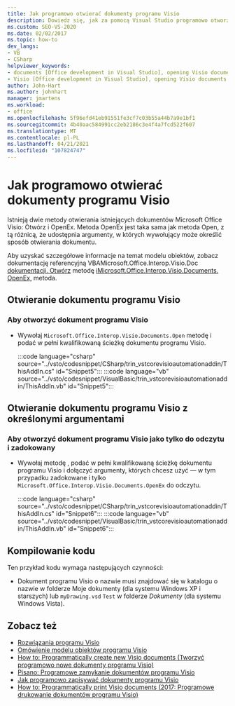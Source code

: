 ```yaml
---
title: Jak programowo otwierać dokumenty programu Visio
description: Dowiedz się, jak za pomocą Visual Studio programowo otworzyć dokument programu Visio przy użyciu metod Open lub OpenEx.
ms.custom: SEO-VS-2020
ms.date: 02/02/2017
ms.topic: how-to
dev_langs:
- VB
- CSharp
helpviewer_keywords:
- documents [Office development in Visual Studio], opening Visio documents
- Visio [Office development in Visual Studio], opening Visio documents
author: John-Hart
ms.author: johnhart
manager: jmartens
ms.workload:
- office
ms.openlocfilehash: 5f96efd41eb91551fe3cf7c03b55a44b7a9e1bf1
ms.sourcegitcommit: 4b40aac584991cc2eb2186c3e4f4a7fcd522f607
ms.translationtype: MT
ms.contentlocale: pl-PL
ms.lasthandoff: 04/21/2021
ms.locfileid: "107824747"
---
```

# <a name="how-to-programmatically-open-visio-documents"></a>Jak programowo otwierać dokumenty programu Visio
  Istnieją dwie metody otwierania istniejących dokumentów Microsoft Office Visio: Otwórz i OpenEx. Metoda OpenEx jest taka sama jak metoda Open, z tą różnicą, że udostępnia argumenty, w których wywołujący może określić sposób otwierania dokumentu.

 Aby uzyskać szczegółowe informacje na temat modelu obiektów, zobacz dokumentację referencyjną VBAMicrosoft.Office.Interop.Visio.Doc[ dokumentacji. Otwórz](/office/vba/api/Visio.Documents.Open) metodę [ iMicrosoft.Office.Interop.Visio.Documents. OpenEx,](/office/vba/api/Visio.Documents.OpenEx) metoda.

## <a name="open-a-visio-document"></a>Otwieranie dokumentu programu Visio

### <a name="to-open-a-visio-document"></a>Aby otworzyć dokument programu Visio

- Wywołaj `Microsoft.Office.Interop.Visio.Documents.Open` metodę i podać w pełni kwalifikowaną ścieżkę dokumentu programu Visio.

     :::code language="csharp" source="../vsto/codesnippet/CSharp/trin_vstcorevisioautomationaddin/ThisAddIn.cs" id="Snippet5":::
     :::code language="vb" source="../vsto/codesnippet/VisualBasic/trin_vstcorevisioautomationaddin/ThisAddIn.vb" id="Snippet5":::

## <a name="open-a-visio-document-with-specified-arguments"></a>Otwieranie dokumentu programu Visio z określonymi argumentami

### <a name="to-open-a-visio-document-as-read-only-and-docked"></a>Aby otworzyć dokument programu Visio jako tylko do odczytu i zadokowany

- Wywołaj metodę , podać w pełni kwalifikowaną ścieżkę dokumentu programu Visio i dołączyć argumenty, których chcesz użyć — w tym przypadku zadokowane i tylko `Microsoft.Office.Interop.Visio.Documents.OpenEx` do odczytu.

     :::code language="csharp" source="../vsto/codesnippet/CSharp/trin_vstcorevisioautomationaddin/ThisAddIn.cs" id="Snippet6":::
     :::code language="vb" source="../vsto/codesnippet/VisualBasic/trin_vstcorevisioautomationaddin/ThisAddIn.vb" id="Snippet6":::

## <a name="compile-the-code"></a>Kompilowanie kodu
 Ten przykład kodu wymaga następujących czynności:

- Dokument programu Visio o nazwie musi znajdować się w katalogu o nazwie w folderze Moje dokumenty (dla systemu Windows XP i starszych) lub `myDrawing.vsd` `Test` w folderze *Dokumenty* (dla systemu Windows Vista). 

## <a name="see-also"></a>Zobacz też
- [Rozwiązania programu Visio](../vsto/visio-solutions.md)
- [Omówienie modelu obiektów programu Visio](../vsto/visio-object-model-overview.md)
- [How to: Programmatically create new Visio documents (Tworzyć programowo nowe dokumenty programu Visio)](../vsto/how-to-programmatically-create-new-visio-documents.md)
- [Pisano: Programowe zamykanie dokumentów programu Visio](../vsto/how-to-programmatically-close-visio-documents.md)
- [Jak programowo zapisywać dokumenty programu Visio](../vsto/how-to-programmatically-save-visio-documents.md)
- [How to: Programmatically print Visio documents (2017: Programowe drukowanie dokumentów programu Visio)](../vsto/how-to-programmatically-print-visio-documents.md)
